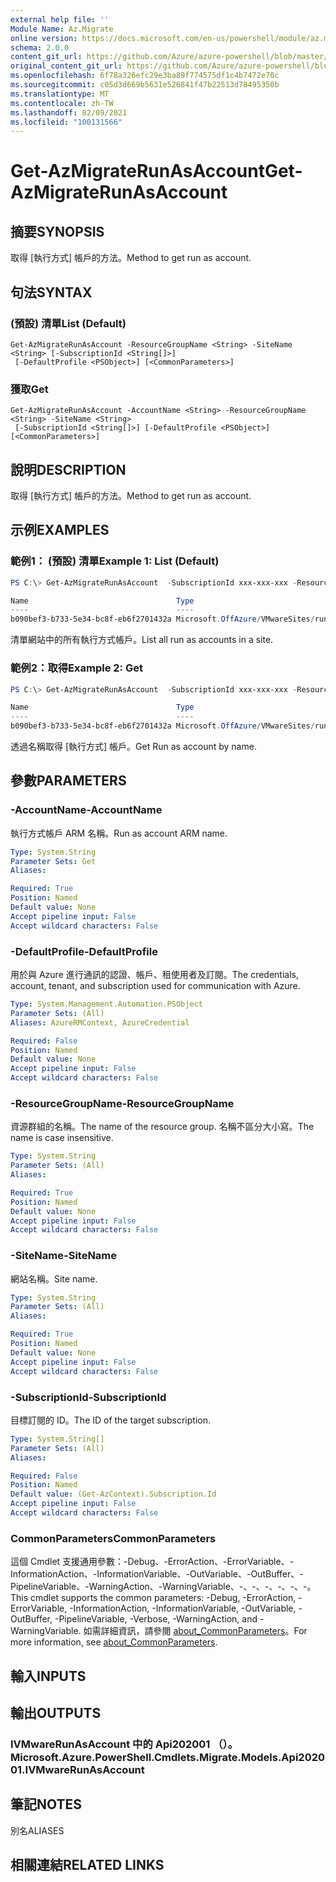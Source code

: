 ```yaml
---
external help file: ''
Module Name: Az.Migrate
online version: https://docs.microsoft.com/en-us/powershell/module/az.migrate/get-azmigraterunasaccount
schema: 2.0.0
content_git_url: https://github.com/Azure/azure-powershell/blob/master/src/Migrate/help/Get-AzMigrateRunAsAccount.md
original_content_git_url: https://github.com/Azure/azure-powershell/blob/master/src/Migrate/help/Get-AzMigrateRunAsAccount.md
ms.openlocfilehash: 6f78a326efc29e3ba89f774575df1c4b7472e70c
ms.sourcegitcommit: c05d3d669b5631e526841f47b22513d78495350b
ms.translationtype: MT
ms.contentlocale: zh-TW
ms.lasthandoff: 02/09/2021
ms.locfileid: "100131566"
---
```

# <span data-ttu-id="883e8-101">Get-AzMigrateRunAsAccount</span><span class="sxs-lookup"><span data-stu-id="883e8-101">Get-AzMigrateRunAsAccount</span></span>

## <span data-ttu-id="883e8-102">摘要</span><span class="sxs-lookup"><span data-stu-id="883e8-102">SYNOPSIS</span></span>
<span data-ttu-id="883e8-103">取得 [執行方式] 帳戶的方法。</span><span class="sxs-lookup"><span data-stu-id="883e8-103">Method to get run as account.</span></span>

## <span data-ttu-id="883e8-104">句法</span><span class="sxs-lookup"><span data-stu-id="883e8-104">SYNTAX</span></span>

### <span data-ttu-id="883e8-105"> (預設) 清單</span><span class="sxs-lookup"><span data-stu-id="883e8-105">List (Default)</span></span>
```
Get-AzMigrateRunAsAccount -ResourceGroupName <String> -SiteName <String> [-SubscriptionId <String[]>]
 [-DefaultProfile <PSObject>] [<CommonParameters>]
```

### <span data-ttu-id="883e8-106">獲取</span><span class="sxs-lookup"><span data-stu-id="883e8-106">Get</span></span>
```
Get-AzMigrateRunAsAccount -AccountName <String> -ResourceGroupName <String> -SiteName <String>
 [-SubscriptionId <String[]>] [-DefaultProfile <PSObject>] [<CommonParameters>]
```

## <span data-ttu-id="883e8-107">說明</span><span class="sxs-lookup"><span data-stu-id="883e8-107">DESCRIPTION</span></span>
<span data-ttu-id="883e8-108">取得 [執行方式] 帳戶的方法。</span><span class="sxs-lookup"><span data-stu-id="883e8-108">Method to get run as account.</span></span>

## <span data-ttu-id="883e8-109">示例</span><span class="sxs-lookup"><span data-stu-id="883e8-109">EXAMPLES</span></span>

### <span data-ttu-id="883e8-110">範例1： (預設) 清單</span><span class="sxs-lookup"><span data-stu-id="883e8-110">Example 1: List (Default)</span></span>
```powershell
PS C:\> Get-AzMigrateRunAsAccount  -SubscriptionId xxx-xxx-xxx -ResourceGroupName BugBashAVSVMware -SiteName BBVMwareAVScbbcsite

Name                                 Type
----                                 ----
b090bef3-b733-5e34-bc8f-eb6f2701432a Microsoft.OffAzure/VMwareSites/runasaccounts
```

<span data-ttu-id="883e8-111">清單網站中的所有執行方式帳戶。</span><span class="sxs-lookup"><span data-stu-id="883e8-111">List all run as accounts in a site.</span></span>

### <span data-ttu-id="883e8-112">範例2：取得</span><span class="sxs-lookup"><span data-stu-id="883e8-112">Example 2: Get</span></span>
```powershell
PS C:\> Get-AzMigrateRunAsAccount  -SubscriptionId xxx-xxx-xxx -ResourceGroupName BugBashAVSVMware -SiteName BBVMwareAVScbbcsite -AccountName b090bef3-b733-5e34-bc8f-eb6f2701432a

Name                                 Type
----                                 ----
b090bef3-b733-5e34-bc8f-eb6f2701432a Microsoft.OffAzure/VMwareSites/runasaccounts
```

<span data-ttu-id="883e8-113">透過名稱取得 [執行方式] 帳戶。</span><span class="sxs-lookup"><span data-stu-id="883e8-113">Get Run as account by name.</span></span>

## <span data-ttu-id="883e8-114">參數</span><span class="sxs-lookup"><span data-stu-id="883e8-114">PARAMETERS</span></span>

### <span data-ttu-id="883e8-115">-AccountName</span><span class="sxs-lookup"><span data-stu-id="883e8-115">-AccountName</span></span>
<span data-ttu-id="883e8-116">執行方式帳戶 ARM 名稱。</span><span class="sxs-lookup"><span data-stu-id="883e8-116">Run as account ARM name.</span></span>

```yaml
Type: System.String
Parameter Sets: Get
Aliases:

Required: True
Position: Named
Default value: None
Accept pipeline input: False
Accept wildcard characters: False
```

### <span data-ttu-id="883e8-117">-DefaultProfile</span><span class="sxs-lookup"><span data-stu-id="883e8-117">-DefaultProfile</span></span>
<span data-ttu-id="883e8-118">用於與 Azure 進行通訊的認證、帳戶、租使用者及訂閱。</span><span class="sxs-lookup"><span data-stu-id="883e8-118">The credentials, account, tenant, and subscription used for communication with Azure.</span></span>

```yaml
Type: System.Management.Automation.PSObject
Parameter Sets: (All)
Aliases: AzureRMContext, AzureCredential

Required: False
Position: Named
Default value: None
Accept pipeline input: False
Accept wildcard characters: False
```

### <span data-ttu-id="883e8-119">-ResourceGroupName</span><span class="sxs-lookup"><span data-stu-id="883e8-119">-ResourceGroupName</span></span>
<span data-ttu-id="883e8-120">資源群組的名稱。</span><span class="sxs-lookup"><span data-stu-id="883e8-120">The name of the resource group.</span></span>
<span data-ttu-id="883e8-121">名稱不區分大小寫。</span><span class="sxs-lookup"><span data-stu-id="883e8-121">The name is case insensitive.</span></span>

```yaml
Type: System.String
Parameter Sets: (All)
Aliases:

Required: True
Position: Named
Default value: None
Accept pipeline input: False
Accept wildcard characters: False
```

### <span data-ttu-id="883e8-122">-SiteName</span><span class="sxs-lookup"><span data-stu-id="883e8-122">-SiteName</span></span>
<span data-ttu-id="883e8-123">網站名稱。</span><span class="sxs-lookup"><span data-stu-id="883e8-123">Site name.</span></span>

```yaml
Type: System.String
Parameter Sets: (All)
Aliases:

Required: True
Position: Named
Default value: None
Accept pipeline input: False
Accept wildcard characters: False
```

### <span data-ttu-id="883e8-124">-SubscriptionId</span><span class="sxs-lookup"><span data-stu-id="883e8-124">-SubscriptionId</span></span>
<span data-ttu-id="883e8-125">目標訂閱的 ID。</span><span class="sxs-lookup"><span data-stu-id="883e8-125">The ID of the target subscription.</span></span>

```yaml
Type: System.String[]
Parameter Sets: (All)
Aliases:

Required: False
Position: Named
Default value: (Get-AzContext).Subscription.Id
Accept pipeline input: False
Accept wildcard characters: False
```

### <span data-ttu-id="883e8-126">CommonParameters</span><span class="sxs-lookup"><span data-stu-id="883e8-126">CommonParameters</span></span>
<span data-ttu-id="883e8-127">這個 Cmdlet 支援通用參數：-Debug、-ErrorAction、-ErrorVariable、-InformationAction、-InformationVariable、-OutVariable、-OutBuffer、-PipelineVariable、-WarningAction、-WarningVariable、-、-、-、-、-、-。</span><span class="sxs-lookup"><span data-stu-id="883e8-127">This cmdlet supports the common parameters: -Debug, -ErrorAction, -ErrorVariable, -InformationAction, -InformationVariable, -OutVariable, -OutBuffer, -PipelineVariable, -Verbose, -WarningAction, and -WarningVariable.</span></span> <span data-ttu-id="883e8-128">如需詳細資訊，請參閱 [about_CommonParameters](http://go.microsoft.com/fwlink/?LinkID=113216)。</span><span class="sxs-lookup"><span data-stu-id="883e8-128">For more information, see [about_CommonParameters](http://go.microsoft.com/fwlink/?LinkID=113216).</span></span>

## <span data-ttu-id="883e8-129">輸入</span><span class="sxs-lookup"><span data-stu-id="883e8-129">INPUTS</span></span>

## <span data-ttu-id="883e8-130">輸出</span><span class="sxs-lookup"><span data-stu-id="883e8-130">OUTPUTS</span></span>

### <span data-ttu-id="883e8-131">IVMwareRunAsAccount 中的 Api202001 （）。</span><span class="sxs-lookup"><span data-stu-id="883e8-131">Microsoft.Azure.PowerShell.Cmdlets.Migrate.Models.Api202001.IVMwareRunAsAccount</span></span>

## <span data-ttu-id="883e8-132">筆記</span><span class="sxs-lookup"><span data-stu-id="883e8-132">NOTES</span></span>

<span data-ttu-id="883e8-133">別名</span><span class="sxs-lookup"><span data-stu-id="883e8-133">ALIASES</span></span>

## <span data-ttu-id="883e8-134">相關連結</span><span class="sxs-lookup"><span data-stu-id="883e8-134">RELATED LINKS</span></span>

